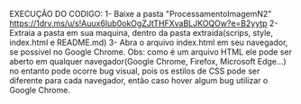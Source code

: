 EXECUÇÃO DO CODIGO:
1- Baixe a pasta "ProcessamentoImagemN2"  https://1drv.ms/u/s!Auux6Iub0okOgZJtTHFXvaBLJKOQOw?e=B2yytp
2- Extraia a pasta em sua maquina, dentro da pasta extraida(scrips, style, index.html e README.md)
3- Abra o arquivo index.html em seu navegador, se possivel no Google Chrome.
Obs: como é um arquivo HTML ele pode ser aberto em qualquer navegador(Google Chrome, Firefox, Microsoft Edge...) no entanto pode ocorre bug visual, pois os estilos de CSS pode ser diferente para cada navegador, então caso hover algum bug utilizar o Google Chrome. 
 
